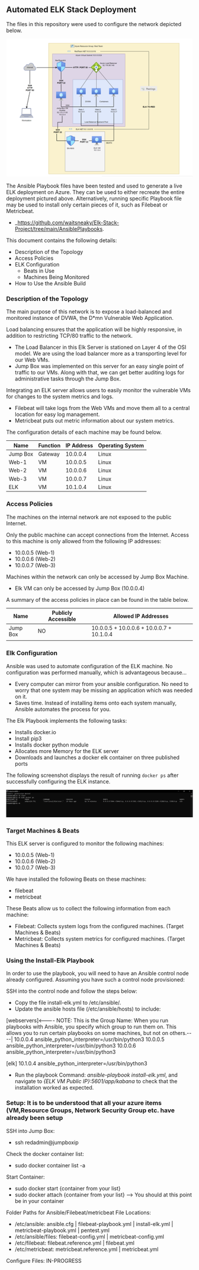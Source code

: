 ## Automated ELK Stack Deployment

The files in this repository were used to configure the network depicted below.

![](Images/RedTeamServerDiagram.PNG)

The Ansible Playbook files have been tested and used to generate a live ELK deployment on Azure. They can be used to either recreate the entire deployment pictured above. Alternatively, running specific Playbook file may be used to install only certain pieces of it, such as Filebeat or Metricbeat.

  - _https://github.com/waitsneaky/Elk-Stack-Project/tree/main/AnsiblePlaybooks.

This document contains the following details:
- Description of the Topology
- Access Policies
- ELK Configuration
  - Beats in Use
  - Machines Being Monitored
- How to Use the Ansible Build


### Description of the Topology

The main purpose of this network is to expose a load-balanced and monitored instance of DVWA, the D*mn Vulnerable Web Application.

Load balancing ensures that the application will be highly responsive, in addition to restricting TCP/80 traffic to the network.
- The Load Balancer in this Elk Server is stationed on Layer 4 of the OSI model. We are using the load balancer more as a transporting level for our Web VMs.
- Jump Box was implemented on this server for an easy single point of traffic to our VMs. Along with that, we can get better auditing logs for administrative tasks through the Jump Box.

Integrating an ELK server allows users to easily monitor the vulnerable VMs for changes to the system metrics and logs.
- Filebeat will take logs from the Web VMs and move them all to a central location for easy log management.
- Metricbeat puts out metric information about our system metrics.

The configuration details of each machine may be found below.

| Name     | Function | IP Address | Operating System |
|----------|----------|------------|------------------|
| Jump Box | Gateway  | 10.0.0.4   | Linux            |
| Web-1    | VM       | 10.0.0.5   | Linux            |
| Web-2    | VM       | 10.0.0.6   | Linux            |
| Web-3    | VM       | 10.0.0.7   | Linux            |
| ELK	     | VM       | 10.1.0.4   | Linux            |

### Access Policies

The machines on the internal network are not exposed to the public Internet.

Only the public machine can accept connections from the Internet. Access to this machine is only allowed from the following IP addresses:
- 10.0.0.5 (Web-1)
- 10.0.0.6 (Web-2)
- 10.0.0.7 (Web-3)

Machines within the network can only be accessed by Jump Box Machine.
- Elk VM can only be accessed by Jump Box (10.0.0.4)

A summary of the access policies in place can be found in the table below.

| Name     | Publicly Accessible | Allowed IP Addresses |
|----------|---------------------|----------------------|
| Jump Box | NO                  | 10.0.0.5 + 10.0.0.6 + 10.0.0.7 + 10.1.0.4    |
|          |                     |                      |

### Elk Configuration

Ansible was used to automate configuration of the ELK machine. No configuration was performed manually, which is advantageous because...
- Every computer can mirror from your ansible configuration. No need to worry that one system may be missing an application which was needed on it.
- Saves time. Instead of installing items onto each system manually, Ansible automates the process for you.

The Elk Playbook implements the following tasks:
- Installs docker.io
- Install pip3
- Installs docker python module
- Allocates more Memory for the ELK server
- Downloads and launches a docker elk container on three published ports

The following screenshot displays the result of running `docker ps` after successfully configuring the ELK instance.

![](Images/docker_ps_output.PNG)

### Target Machines & Beats
This ELK server is configured to monitor the following machines:
- 10.0.0.5 (Web-1)
- 10.0.0.6 (Web-2)
- 10.0.0.7 (Web-3)

We have installed the following Beats on these machines:
- filebeat
- metricbeat

These Beats allow us to collect the following information from each machine:
- Filebeat: Collects system logs from the configured machines. (Target Machines & Beats)
- Metricbeat: Collects system metrics for configured machines. (Target Machines & Beats)

### Using the Install-Elk Playbook
In order to use the playbook, you will need to have an Ansible control node already configured. Assuming you have such a control node provisioned:

SSH into the control node and follow the steps below:
- Copy the file install-elk.yml to /etc/ansible/.
- Update the ansible hosts file (/etc/ansible/hosts) to include:

 [webservers]<---- NOTE: This is the Group Name: When you run playbooks with Ansible, you specify which group to run them on. This allows you to run certain playbooks on some machines, but not on others.----|
 10.0.0.4 ansible_python_interpreter=/usr/bin/python3
 10.0.0.5 ansible_python_interpreter=/usr/bin/python3
 10.0.0.6 ansible_python_interpreter=/usr/bin/python3

 [elk]
 10.1.0.4 ansible_python_interpreter=/usr/bin/python3

- Run the playbook Command: *ansible-playbook install-elk.yml*, and navigate to *{ELK VM Public IP}:5601/app/kabana* to check that the installation worked as expected.

### Setup: It is to be understood that all your azure items (VM,Resource Groups, Network Security Group etc. have already been setup

SSH into Jump Box:
- ssh redadmin@jumpboxip

Check the docker container list:
- sudo docker container list -a

Start Container:
- sudo docker start {container from your list}
- sudo docker attach {container from your list} --> You should at this point be in your container

Folder Paths for Ansible/Filebeat/metricbeat File Locations:
- /etc/ansible: ansible.cfg | filebeat-playbook.yml | install-elk.yml | metricbeat-playbook.yml | pentest.yml
- /etc/ansible/files: filebeat-config.yml | metricbeat-config.yml
- /etc/filebeat: filebeat.reference.yml | filebeat.yml
- /etc/metricbeat: metricbeat.reference.yml | metricbeat.yml

Configure Files:
IN-PROGRESS

